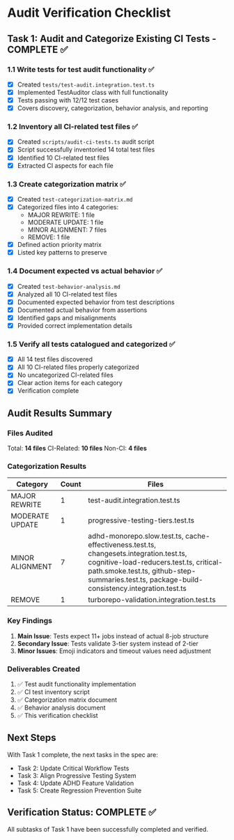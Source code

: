 # Audit Verification Checklist

## Task 1: Audit and Categorize Existing CI Tests - COMPLETE ✅

### 1.1 Write tests for test audit functionality ✅

- [x] Created `tests/test-audit.integration.test.ts`
- [x] Implemented TestAuditor class with full functionality
- [x] Tests passing with 12/12 test cases
- [x] Covers discovery, categorization, behavior analysis, and reporting

### 1.2 Inventory all CI-related test files ✅

- [x] Created `scripts/audit-ci-tests.ts` audit script
- [x] Script successfully inventoried 14 total test files
- [x] Identified 10 CI-related test files
- [x] Extracted CI aspects for each file

### 1.3 Create categorization matrix ✅

- [x] Created `test-categorization-matrix.md`
- [x] Categorized files into 4 categories:
  - MAJOR REWRITE: 1 file
  - MODERATE UPDATE: 1 file
  - MINOR ALIGNMENT: 7 files
  - REMOVE: 1 file
- [x] Defined action priority matrix
- [x] Listed key patterns to preserve

### 1.4 Document expected vs actual behavior ✅

- [x] Created `test-behavior-analysis.md`
- [x] Analyzed all 10 CI-related test files
- [x] Documented expected behavior from test descriptions
- [x] Documented actual behavior from assertions
- [x] Identified gaps and misalignments
- [x] Provided correct implementation details

### 1.5 Verify all tests catalogued and categorized ✅

- [x] All 14 test files discovered
- [x] All 10 CI-related files properly categorized
- [x] No uncategorized CI-related files
- [x] Clear action items for each category
- [x] Verification complete

## Audit Results Summary

### Files Audited

Total: **14 files** CI-Related: **10 files** Non-CI: **4 files**

### Categorization Results

| Category        | Count | Files                                                                                                                                                                                                                               |
| --------------- | ----- | ----------------------------------------------------------------------------------------------------------------------------------------------------------------------------------------------------------------------------------- |
| MAJOR REWRITE   | 1     | test-audit.integration.test.ts                                                                                                                                                                                                      |
| MODERATE UPDATE | 1     | progressive-testing-tiers.test.ts                                                                                                                                                                                                   |
| MINOR ALIGNMENT | 7     | adhd-monorepo.slow.test.ts, cache-effectiveness.test.ts, changesets.integration.test.ts, cognitive-load-reducers.test.ts, critical-path.smoke.test.ts, github-step-summaries.test.ts, package-build-consistency.integration.test.ts |
| REMOVE          | 1     | turborepo-validation.integration.test.ts                                                                                                                                                                                            |

### Key Findings

1. **Main Issue**: Tests expect 11+ jobs instead of actual 8-job structure
2. **Secondary Issue**: Tests validate 3-tier system instead of 2-tier
3. **Minor Issues**: Emoji indicators and timeout values need adjustment

### Deliverables Created

1. ✅ Test audit functionality implementation
2. ✅ CI test inventory script
3. ✅ Categorization matrix document
4. ✅ Behavior analysis document
5. ✅ This verification checklist

## Next Steps

With Task 1 complete, the next tasks in the spec are:

- Task 2: Update Critical Workflow Tests
- Task 3: Align Progressive Testing System
- Task 4: Update ADHD Feature Validation
- Task 5: Create Regression Prevention Suite

## Verification Status: COMPLETE ✅

All subtasks of Task 1 have been successfully completed and verified.
